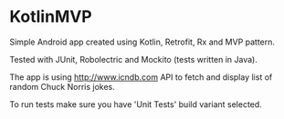 # KotlinMVP
Simple Android app created using Kotlin, Retrofit, Rx and MVP pattern. 

Tested with JUnit, Robolectric and Mockito (tests written in Java).

The app is using http://www.icndb.com API to fetch and display list of random Chuck Norris jokes.

To run tests make sure you have 'Unit Tests' build variant selected.
